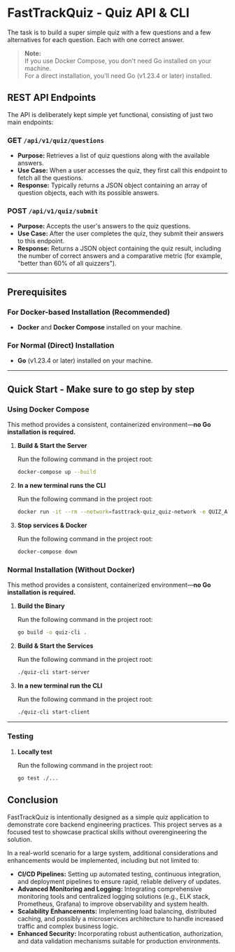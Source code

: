 # FastTrackQuiz - Quiz API & CLI

The task is to build a super simple quiz with a few questions and a few alternatives for each question. Each with one correct answer. 

> **Note:**  
> If you use Docker Compose, you don't need Go installed on your machine.  
> For a direct installation, you'll need Go (v1.23.4 or later) installed.

## REST API Endpoints

The API is deliberately kept simple yet functional, consisting of just two main endpoints:

### GET `/api/v1/quiz/questions`
- **Purpose:** Retrieves a list of quiz questions along with the available answers.
- **Use Case:** When a user accesses the quiz, they first call this endpoint to fetch all the questions.
- **Response:** Typically returns a JSON object containing an array of question objects, each with its possible answers.

### POST `/api/v1/quiz/submit`
- **Purpose:** Accepts the user's answers to the quiz questions.
- **Use Case:** After the user completes the quiz, they submit their answers to this endpoint.
- **Response:** Returns a JSON object containing the quiz result, including the number of correct answers and a comparative metric (for example, "better than 60% of all quizzers").

---

## Prerequisites

### For Docker-based Installation (Recommended)
- **Docker** and **Docker Compose** installed on your machine.

### For Normal (Direct) Installation
- **Go** (v1.23.4 or later) installed on your machine.

---

## Quick Start - Make sure to go step by step

### Using Docker Compose

This method provides a consistent, containerized environment—**no Go installation is required.**

1. **Build & Start the Server**

   Run the following command in the project root:

   ```sh
   docker-compose up --build
   ```
2. **In a new terminal runs the CLI**

   Run the following command in the project root:

   ```sh
   docker run -it --rm --network=fasttrack-quiz_quiz-network -e QUIZ_API_URL=http://server:3000 quiz-cli start-client
   ```
3. **Stop services & Docker**

   Run the following command in the project root:

   ```sh
   docker-compose down
   ```
### Normal Installation (Without Docker)

This method provides a consistent, containerized environment—**no Go installation is required.**

1. **Build the Binary**

   Run the following command in the project root:

   ```sh
   go build -o quiz-cli .
   ```
2. **Build & Start the Services**

   Run the following command in the project root:

   ```sh
   ./quiz-cli start-server
   ```
3. **In a new terminal run the CLI**

   Run the following command in the project root:

   ```sh
   ./quiz-cli start-client
   ```
---
### Testing

1. **Locally test**

   Run the following command in the project root:

   ```sh
   go test ./...
   ```
## Conclusion

FastTrackQuiz is intentionally designed as a simple quiz application to demonstrate core backend engineering practices. This project serves as a focused test to showcase practical skills without overengineering the solution.

In a real-world scenario for a large system, additional considerations and enhancements would be implemented, including but not limited to:

- **CI/CD Pipelines:** Setting up automated testing, continuous integration, and deployment pipelines to ensure rapid, reliable delivery of updates.
- **Advanced Monitoring and Logging:** Integrating comprehensive monitoring tools and centralized logging solutions (e.g., ELK stack, Prometheus, Grafana) to improve observability and system health.
- **Scalability Enhancements:** Implementing load balancing, distributed caching, and possibly a microservices architecture to handle increased traffic and complex business logic.
- **Enhanced Security:** Incorporating robust authentication, authorization, and data validation mechanisms suitable for production environments.